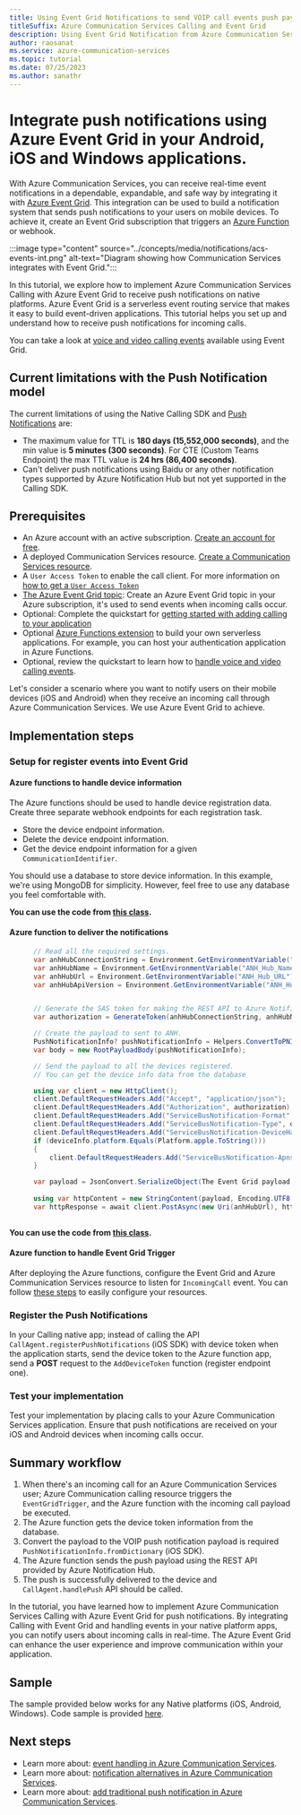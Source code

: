 ```yaml
---
title: Using Event Grid Notifications to send VOIP call events push payload to Azure Notification Hub
titleSuffix: Azure Communication Services Calling and Event Grid
description: Using Event Grid Notification from Azure Communication Services Native Calling to Incoming VOIP call events payload to devices via Azure Notification Hub
author: raosanat
ms.service: azure-communication-services
ms.topic: tutorial
ms.date: 07/25/2023
ms.author: sanathr
---
```


# Integrate push notifications using Azure Event Grid in your Android, iOS and Windows applications.

With Azure Communication Services, you can receive real-time event notifications in a dependable, expandable, and safe way by integrating it with [Azure Event Grid](https://azure.microsoft.com/services/event-grid/). This integration can be used to build a notification system that sends push notifications to your users on mobile devices. To achieve it, create an Event Grid subscription that triggers an [Azure Function](../../azure-functions/functions-overview.md) or webhook.

:::image type="content" source="../concepts/media/notifications/acs-events-int.png" alt-text="Diagram showing how Communication Services integrates with Event Grid.":::

In this tutorial, we explore how to implement Azure Communication Services Calling with Azure Event Grid to receive push notifications on native platforms. Azure Event Grid is a serverless event routing service that makes it easy to build event-driven applications. This tutorial helps you set up and understand how to receive push notifications for incoming calls.

You can take a look at [voice and video calling events](../../event-grid/communication-services-voice-video-events.md) available using Event Grid.

## Current limitations with the Push Notification model

The current limitations of using the Native Calling SDK and [Push Notifications](../how-tos/calling-sdk/push-notifications.md) are:

* The maximum value for TTL is **180 days (15,552,000 seconds)**, and the min value is **5 minutes (300 seconds)**. For CTE (Custom Teams Endpoint) the max TTL value is **24 hrs (86,400 seconds)**.
* Can't deliver push notifications using Baidu or any other notification types supported by Azure Notification Hub but not yet supported in the Calling SDK.

## Prerequisites

* An Azure account with an active subscription. [Create an account for free](https://azure.microsoft.com/free/?WT.mc_id=A261C142F).
* A deployed Communication Services resource. [Create a Communication Services resource](../quickstarts/create-communication-resource.md).
* A `User Access Token` to enable the call client. For more information on [how to get a `User Access Token`](../quickstarts/identity/access-tokens.md)
* [The Azure Event Grid topic](../../event-grid/custom-event-quickstart-portal.md): Create an Azure Event Grid topic in your Azure subscription, it's used to send events when incoming calls occur.
* Optional: Complete the quickstart for [getting started with adding calling to your application](../quickstarts/voice-video-calling/getting-started-with-calling.md)
* Optional [Azure Functions extension](https://marketplace.visualstudio.com/items?itemName=ms-azuretools.vscode-azurefunctions) to build your own serverless applications. For example, you can host your authentication application in Azure Functions.
* Optional, review the quickstart to learn how to [handle voice and video calling events](../quickstarts/voice-video-calling/handle-calling-events.md).

Let's consider a scenario where you want to notify users on their mobile devices (iOS and Android) when they receive an incoming call through Azure Communication Services. We use Azure Event Grid to achieve.

## Implementation steps

### Setup for register events into Event Grid

#### Azure functions to handle device information

The Azure functions should be used to handle device registration data. Create three separate webhook endpoints for each registration task.

* Store the device endpoint information.
* Delete the device endpoint information.
* Get the device endpoint information for a given `CommunicationIdentifier`.

You should use a database to store device information. In this example, we're using MongoDB for simplicity. However, feel free to use any database you feel comfortable with.

**You can use the code from [this class](https://github.com/Azure-Samples/azure-communication-services-calling-event-grid/blob/main/add-calling-push-notifications-event-grid/ACSCallingNativeRegistrarLite/Functions/ACSCallingNativeDeviceTokenRegistrar.cs).**

#### Azure function to deliver the notifications

```csharp
      // Read all the required settings.
      var anhHubConnectionString = Environment.GetEnvironmentVariable("ANH_Hub_Connection_String");
      var anhHubName = Environment.GetEnvironmentVariable("ANH_Hub_Name");
      var anhHubUrl = Environment.GetEnvironmentVariable("ANH_Hub_URL");
      var anhHubApiVersion = Environment.GetEnvironmentVariable("ANH_Hub_Api_Version") ?? Defaults.ANH_DEFAULT_REST_API_VERSION;


      // Generate the SAS token for making the REST API to Azure Notification Hub
      var authorization = GenerateToken(anhHubConnectionString, anhHubName);

      // Create the payload to sent to ANH.
      PushNotificationInfo? pushNotificationInfo = Helpers.ConvertToPNInfo(input, logger) ?? throw new Exception("Could not extract PN info");
      var body = new RootPayloadBody(pushNotificationInfo);

      // Send the payload to all the devices registered.
      // You can get the device info data from the database

      using var client = new HttpClient();
      client.DefaultRequestHeaders.Add("Accept", "application/json");
      client.DefaultRequestHeaders.Add("Authorization", authorization);
      client.DefaultRequestHeaders.Add("ServiceBusNotification-Format", deviceInfo.platform);
      client.DefaultRequestHeaders.Add("ServiceBusNotification-Type", deviceInfo.platform);
      client.DefaultRequestHeaders.Add("ServiceBusNotification-DeviceHandle", deviceInfo.deviceToken);
      if (deviceInfo.platform.Equals(Platform.apple.ToString()))
      {
          client.DefaultRequestHeaders.Add("ServiceBusNotification-Apns-Push-Type", "voip");
      }

      var payload = JsonConvert.SerializeObject(The Event Grid payload model);
  
      using var httpContent = new StringContent(payload, Encoding.UTF8, "application/json");
      var httpResponse = await client.PostAsync(new Uri(anhHubUrl), httpContent).ConfigureAwait(false);
                
```

**You can use the code from [this class](https://github.com/Azure-Samples/azure-communication-services-calling-event-grid/blob/main/add-calling-push-notifications-event-grid/ACSCallingNativeRegistrarLite/Functions/IncomingCallEventHandler.cs).**

#### Azure function to handle Event Grid Trigger

After deploying the Azure functions, configure the Event Grid and Azure Communication Services resource to listen for `IncomingCall` event. You can follow [these steps](https://github.com/Azure-Samples/azure-communication-services-calling-event-grid/tree/main/add-calling-push-notifications-event-grid#steps) to easily configure your resources.

### Register the Push Notifications

In your Calling native app; instead of calling the API `CallAgent.registerPushNotifications` (iOS SDK) with device token when the application starts, send the device token to the Azure function app, send a **POST** request to the `AddDeviceToken` function (register endpoint one).

### Test your implementation

Test your implementation by placing calls to your Azure Communication Services application. Ensure that push notifications are received on your iOS and Android devices when incoming calls occur.

## Summary workflow

1. When there's an incoming call for an Azure Communication Services user; Azure Communication calling resource triggers the `EventGridTrigger`, and the Azure function with the incoming call payload be executed.
2. The Azure function gets the device token information from the database.
3. Convert the payload to the VOIP push notification payload is required `PushNotificationInfo.fromDictionary` (iOS SDK).
4. The Azure function sends the push payload using the REST API provided by Azure Notification Hub.
5. The push is successfully delivered to the device and `CallAgent.handlePush` API should be called.

In the tutorial, you have learned how to implement Azure Communication Services Calling with Azure Event Grid for push notifications. By integrating Calling with Event Grid and handling events in your native platform apps, you can notify users about incoming calls in real-time. The Azure Event Grid can enhance the user experience and improve communication within your application.

## Sample

The sample provided below works for any Native platforms (iOS, Android, Windows).
Code sample is provided [here](https://github.com/Azure-Samples/azure-communication-services-calling-event-grid/tree/main/add-calling-push-notifications-event-grid).

## Next steps

* Learn more about: [event handling in Azure Communication Services](../../event-grid/event-schema-communication-services.md).
* Learn more about: [notification alternatives in Azure Communication Services](../concepts/notifications.md).
* Learn more about: [add traditional push notification in Azure Communication Services](../how-tos/calling-sdk/push-notifications.md).
